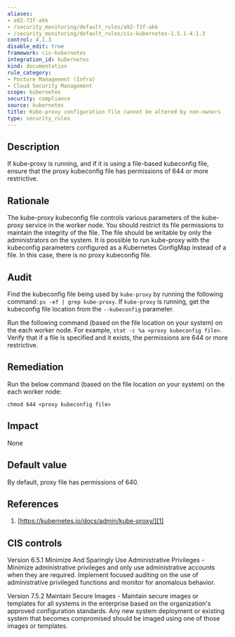 ```yaml
---
aliases:
- a92-73f-akk
- /security_monitoring/default_rules/a92-73f-akk
- /security_monitoring/default_rules/cis-kubernetes-1.5.1-4.1.3
control: 4.1.3
disable_edit: true
framework: cis-kubernetes
integration_id: kubernetes
kind: documentation
rule_category:
- Posture Management (Infra)
- Cloud Security Management
scope: kubernetes
security: compliance
source: kubernetes
title: Kube-proxy configuration file cannot be altered by non-owners
type: security_rules
---
```


## Description

If kube-proxy is running, and if it is using a file-based kubeconfig file, ensure that the proxy kubeconfig file has permissions of 644 or more restrictive.

## Rationale

The kube-proxy kubeconfig file controls various parameters of the kube-proxy service in the worker node. You should restrict its file permissions to maintain the integrity of the file. The file should be writable by only the administrators on the system. It is possible to run kube-proxy with the kubeconfig parameters configured as a Kubernetes ConfigMap instead of a file. In this case, there is no proxy kubeconfig file.

## Audit

Find the kubeconfig file being used by `kube-proxy` by running the following command: `ps -ef | grep kube-proxy`. If `kube-proxy` is running, get the kubeconfig file location from the `--kubeconfig` parameter.

Run the following command (based on the file location on your system) on the each worker node. For example, `stat -c %a <proxy kubeconfig file>`. Verify that if a file is specified and it exists, the permissions are 644 or more restrictive.

## Remediation

Run the below command (based on the file location on your system) on the each worker node:

```
chmod 644 <proxy kubeconfig file>
```

## Impact

None

## Default value

By default, proxy file has permissions of 640.

## References

1. [https://kubernetes.io/docs/admin/kube-proxy/][1]

## CIS controls

Version 6.5.1 Minimize And Sparingly Use Administrative Privileges - Minimize administrative privileges and only use administrative accounts when they are required. Implement focused auditing on the use of administrative privileged functions and monitor for anomalous behavior. 

Version 7.5.2 Maintain Secure Images - Maintain secure images or templates for all systems in the enterprise based on the organization's approved configuration standards. Any new system deployment or existing system that becomes compromised should be imaged using one of those images or templates.        

[1]: https://kubernetes.io/docs/admin/kube-proxy/
